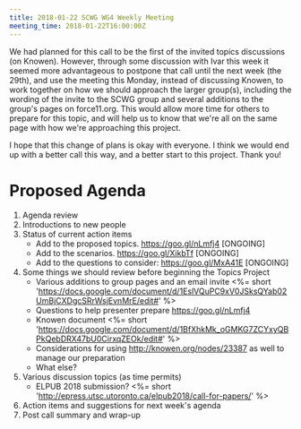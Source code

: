 ```yaml
---
title: 2018-01-22 SCWG WG4 Weekly Meeting
meeting_time: 2018-01-22T16:00:00Z
---
```


We had planned for this call to be the first of the invited topics discussions
(on Knowen). However, through some discussion with Ivar this week it seemed
more advantageous to postpone that call until the next week (the 29th), and use
the meeting this Monday, instead of discussing Knowen, to work together on how
we should approach the larger group(s), including the wording of the invite to
the SCWG group and several additions to the group's pages on force11.org. This
would allow more time for others to prepare for this topic, and will help us to
know that we're all on the same page with how we're approaching this project.

I hope that this change of plans is okay with everyone. I think we would end up
with a better call this way, and a better start to this project. Thank you!

# Proposed Agenda

1. Agenda review
2. Introductions to new people
3. Status of current action items
    - Add to the proposed topics. https://goo.gl/nLmfj4 [ONGOING]
    - Add to the scenarios. https://goo.gl/XikbTf [ONGOING]
    - Add to the questions to consider: https://goo.gl/MxA41E [ONGOING]
4. Some things we should review before beginning the Topics Project
    - Various additions to group pages and an email invite <%= short 'https://docs.google.com/document/d/1EslVQuPC9xV0JSksQYab02UmBjCXDgcSRrWsjEvnMrE/edit#' %>
    - Questions to help presenter prepare https://goo.gl/nLmfj4
    - Knowen document <%= short 'https://docs.google.com/document/d/1BfXhkMk_oGMKG7ZCYxyQBPkQebDRX47bU0CirxqZEOk/edit#' %>
    - Considerations for using http://knowen.org/nodes/23387 as well to manage
    our preparation
    - What else?
5. Various discussion topics (as time permits)
    - ELPUB 2018 submission? <%= short 'http://epress.utsc.utoronto.ca/elpub2018/call-for-papers/' %>
6. Action items and suggestions for next week's agenda
7. Post call summary and wrap-up
